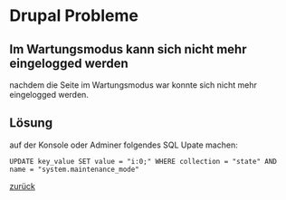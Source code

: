 # Drupal Probleme

## Im Wartungsmodus kann sich nicht mehr eingelogged werden

nachdem die Seite im Wartungsmodus war konnte sich nicht mehr eingelogged werden.
 
## Lösung

auf der Konsole oder Adminer folgendes SQL Upate machen:

    UPDATE key_value SET value = "i:0;" WHERE collection = "state" AND name = "system.maintenance_mode"


[zurück](README.md)